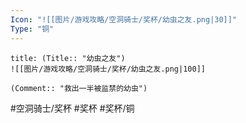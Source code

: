 ```yaml
---
Icon: "![[图片/游戏攻略/空洞骑士/奖杯/幼虫之友.png|30]]"
Type: "铜"
---
```

```ad-common-bronze-trophy
title: (Title:: "幼虫之友")
![[图片/游戏攻略/空洞骑士/奖杯/幼虫之友.png|100]]

(Comment:: "救出一半被监禁的幼虫")
```

#空洞骑士/奖杯 #奖杯 #奖杯/铜
